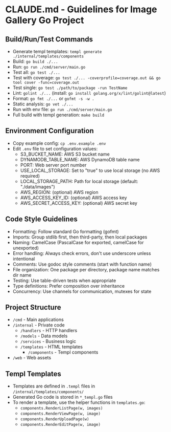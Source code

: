 # CLAUDE.md - Guidelines for Image Gallery Go Project

## Build/Run/Test Commands
- Generate templ templates: `templ generate ./internal/templates/components`
- Build: `go build ./...`
- Run: `go run ./cmd/server/main.go`
- Test all: `go test ./...`
- Test with coverage: `go test ./... -coverprofile=coverage.out && go tool cover -func=coverage.out`
- Test single: `go test ./path/to/package -run TestName`
- Lint: `golint ./...` (install: `go install golang.org/x/lint/golint@latest`)
- Format: `go fmt ./...` or `gofmt -s -w .`
- Static analysis: `go vet ./...`
- Run with env file: `go run ./cmd/server/main.go`
- Full build with templ generation: `make build`

## Environment Configuration
- Copy example config: `cp .env.example .env`
- Edit `.env` file to set configuration values:
  - S3_BUCKET_NAME: AWS S3 bucket name
  - DYNAMODB_TABLE_NAME: AWS DynamoDB table name
  - PORT: Web server port number
  - USE_LOCAL_STORAGE: Set to "true" to use local storage (no AWS required)
  - LOCAL_STORAGE_PATH: Path for local storage (default: "./data/images")
  - AWS_REGION: (optional) AWS region
  - AWS_ACCESS_KEY_ID: (optional) AWS access key
  - AWS_SECRET_ACCESS_KEY: (optional) AWS secret key

## Code Style Guidelines
- Formatting: Follow standard Go formatting (gofmt)
- Imports: Group stdlib first, then third-party, then local packages
- Naming: CamelCase (PascalCase for exported, camelCase for unexported)
- Error handling: Always check errors, don't use underscore unless intentional
- Comments: Use godoc style comments (start with function name)
- File organization: One package per directory, package name matches dir name
- Testing: Use table-driven tests when appropriate
- Type definitions: Prefer composition over inheritance
- Concurrency: Use channels for communication, mutexes for state

## Project Structure
- `/cmd` - Main applications
- `/internal` - Private code
  - `/handlers` - HTTP handlers
  - `/models` - Data models
  - `/services` - Business logic
  - `/templates` - HTML templates
    - `/components` - Templ components
- `/web` - Web assets

## Templ Templates
- Templates are defined in `.templ` files in `/internal/templates/components/`
- Generated Go code is stored in `*_templ.go` files
- To render a template, use the helper functions in `templates.go`:
  - `components.RenderListPage(w, images)`
  - `components.RenderViewPage(w, image)`
  - `components.RenderUploadPage(w)`
  - `components.RenderEditPage(w, image)`